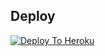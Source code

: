 

## Deploy
[![Deploy To Heroku](https://www.herokucdn.com/deploy/button.svg)](https://dashboard.heroku.com/new?template=https://github.com/kavinduaj12/mrjoker)


